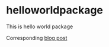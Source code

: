 # helloworldpackage
This is hello world package

Corresponding [blog post](https://pdostal.cz/2023/01/30/obs-scm-integration/)
